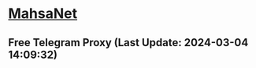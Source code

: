 
# [MahsaNet](https://t.me/mahsa_net)
## Free Telegram Proxy (Last Update: 2024-03-04 14:09:32)

    